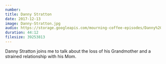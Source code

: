```yaml
---
number: 
title: Danny Stratton
date: 2017-12-13
image: Danny-Stratton.jpg
audio: https://storage.googleapis.com/mourning-coffee-episodes/Danny%20Stratton%20Release.mp3
duration: 44:12
filesize: 39253813
---
```


Danny Stratton joins me to talk about the loss of his Grandmother and a strained relationship with his Mom.
